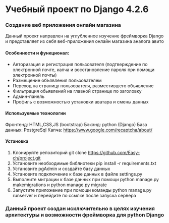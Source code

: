 # Учебный проект по Django 4.2.6
### Создание веб приложения онлайн магазина
Данный проект направлен на углубленное изучение фреймворка Django и представляет из себя веб-приложения онлайн магазина аналога авито
#### Особенности и функционал:
- Авторизация и регистрация пользователя (подтверждение по электронной почте, капча и восстановление пароля при помощи электронной почты)
- Размещение объявления пользователем
- Переход на страницу пользователя, разместившего объявление
- Фильтрация обьявлений на главной странице по заголовку
- Админ-панель
- Профиль с возможностью установки аватара и смены данных
#### Используемые технологии
 Фронтенд: HTML,CSS,JS (bootstrap)
 Бэкэнд: python (Django)
 База данных: PostgreSql
 Капча: https://www.google.com/recaptcha/about/
#### Установка 
1. Клонируйте репозиторий git clone https://github.com/Easy-ch/project.git
2. Установите необходимые библиотеки pip install -r requirements.txt
3. Установите pgAdmin и создайте базу данных
4. Установите подключение к базе данных в файле settings.py
5. Выполните миграции к базе данных при помощи python manage.py makemigrations и python manage.py migrate
6. Запустите приложение при помощи команды python manage.py runserver и перейдите по ссылке после запуска сервера
### Данный проект создан исключительно в целях изучения архитектуры и возможности фреймворка для python Django

